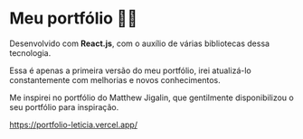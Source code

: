 # Meu portfólio 👩‍💻

Desenvolvido com <b>React.js</b>, com o auxílio de várias bibliotecas dessa tecnologia.

Essa é apenas a primeira versão do meu portfólio, irei atualizá-lo constantemente com melhorias e novos conhecimentos.

Me inspirei no portfólio do Matthew Jigalin, que gentilmente disponibilizou o seu portfólio para inspiração.

https://portfolio-leticia.vercel.app/
